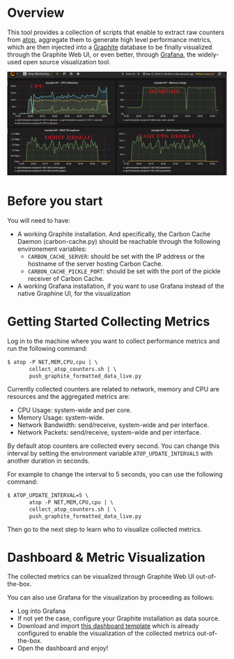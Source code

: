 # Overview
This tool provides a collection of scripts that enable to extract raw counters from [atop](http://www.atoptool.nl/), 
aggregate them to generate high level performance metrics, which are then injected into a [Graphite](https://graphiteapp.org/) database 
to be finally visualized through the Graphite Web UI, or even better, through [Grafana](http://grafana.org/), the widely-used  open source visualization tool.

![](./atop-grafana-dashboard.png)

# Before you start
You will need to have:
* A working Graphite installation.
  And specifically, the Carbon Cache Daemon (carbon-cache.py) should be reachable through the following environement variables:
  * `CARBON_CACHE_SERVER`: should be set with the IP address or the hostname of the server hosting Carbon Cache.
  * `CARBON_CACHE_PICKLE_PORT`: should be set with the port of the pickle receiver of Carbon Cache.
* A working Grafana installation, if you want to use Grafana instead of the native Graphine UI, for the visualization

# Getting Started Collecting Metrics
Log in to the machine where you want to collect performance metrics and run the following command:
```
$ atop -P NET,MEM,CPU,cpu | \
       collect_atop_counters.sh | \
       push_graphite_formatted_data_live.py
```

Currently collected counters are related to network, memory and CPU are resources and the aggregated metrics are:
* CPU Usage: system-wide and per core.
* Memory Usage: system-wide.
* Network Bandwidth: send/receive, system-wide and per interface.  
* Network Packets: send/receive, system-wide and per interface. 

By default atop counters are collected every second.
You can change this interval by setting the environment variable ` ATOP_UPDATE_INTERVAL5 ` with another duration in seconds. 

For example to change the interval to 5 seconds, you can use the following command:
```
$ ATOP_UPDATE_INTERVAL=5 \
       atop -P NET,MEM,CPU,cpu | \
       collect_atop_counters.sh | \
       push_graphite_formatted_data_live.py
```

Then go to the next step to learn who to visualize collected metrics.

# Dashboard & Metric Visualization
The collected metrics can be visualized through Graphite Web UI out-of-the-box. 

You can also use Grafana for the visualization by proceeding as follows:
* Log into Grafana
* If not yet the case, configure your Graphite installation as data source.
* Download and import [this dashboard template](https://grafana.com/dashboards/465) which is already configured to enable the visualization of the collected metrics out-of-the-box.
* Open the dashboard and enjoy!
